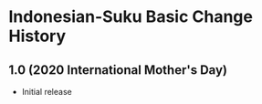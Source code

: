 Indonesian-Suku Basic Change History
====================================

1.0 (2020 International Mother's Day)
-------------------------------------
* Initial release

